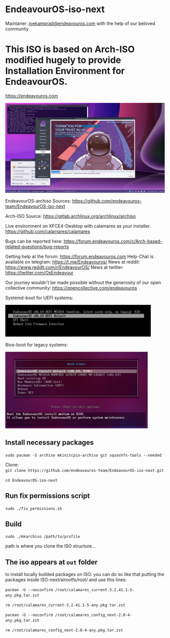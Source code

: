 # EndeavourOS-iso-next 

Maintaner: <joekamprad@endeavouros.com> with the help of our beloved community


# This ISO is based on Arch-ISO modified hugely to provide Installation Environment for EndeavourOS.
https://endeavouros.com

<img src="https://raw.githubusercontent.com/endeavouros-team/artwork-images-logo/master/NEXT/livesession.png" alt="drawing" width="600"/>

EndeavourOS-archiso Sources: 
https://github.com/endeavouros-team/EndeavourOS-iso-next

Arch-ISO Source: 
https://gitlab.archlinux.org/archlinux/archiso

Live environment on XFCE4-Desktop with calamares as your installer.
https://github.com/calamares/calamares

Bugs can be reported here:
https://forum.endeavouros.com/c/Arch-based-related-questions/bug-reports

Getting help at the forum: https://forum.endeavouros.com
Help-Chat is available on telegram: https://t.me/Endeavouros/
News at reddit: https://www.reddit.com/r/EndeavourOS/
News at twitter: https://twitter.com/OsEndeavour

Our journey wouldn't be made possible without the generosity of our open collective community:
https://opencollective.com/endeavouros

Systemd-boot for UEFI systems:

<img src="https://raw.githubusercontent.com/endeavouros-team/artwork-images-logo/master/NEXT/systemd-boot.png" alt="drawing" width="460"/>

Bios-boot for legacy systems:

<img src="https://raw.githubusercontent.com/endeavouros-team/artwork-images-logo/master/NEXT/bios-boot.png" alt="drawing" width="450"/>

## Install necessary packages
`sudo pacman -S archiso mkinitcpio-archiso git squashfs-tools --needed`

Clone:\
`git clone https://github.com/endeavouros-team/EndeavourOS-iso-next.git`

`cd EndeavourOS-iso-next`

## Run fix permissions script
`sudo ./fix_permissions.sh`

## Build
`sudo ./mkarchiso /path/to/profile` 

path is where you clone the ISO structure... 

## The iso appears at `out` folder

to install locally builded packages on ISO:
you can do so like that putting the packages inside ISO-next/airootfs/root/ and use this lines:

`pacman -U --noconfirm /root/calamares_current-3.2.41.1-5-any.pkg.tar.zst`

`rm /root/calamares_current-3.2.41.1-5-any.pkg.tar.zst`

`pacman -U --noconfirm /root/calamares_config_next-2.0-4-any.pkg.tar.zst`

`rm /root/calamares_config_next-2.0-4-any.pkg.tar.zst`
